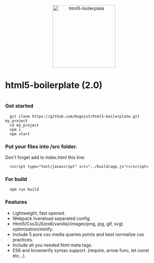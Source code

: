 <p align="center">
  <img width="200" src="http://css-live.ru/wp-content/uploads/2017/06/web1.png" alt="html5-boilerplate" />
</p>

<p align="center">
  <h1>
    html5-boilerplate (2.0)
  <h1>
</p>

### Get started

```
  git clone https://github.com/Dugnist/html5-boilerplate.git my_project
  cd my_project
  npm i
  npm start
```

### Put your files into /src folder.

Don't forget add to index.html this line:
```
  <script type="text/javascript" src="../build/app.js"></script>
```

### For build

```
  npm run build
```

### Features

- Lightweight, fast opened.
- Webpack livereload separated config
- Html5/Css3/JS(es6/vanilla)/images(png, jpg, gif, svg) optimization/minify.
- Include 5 pure css media queries points and best normalize css practices.
- Include all you needed html meta tags.
- ES6 and browserify syntax support. (require, arrow func, let const etc...).
